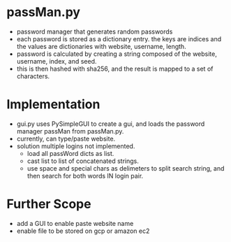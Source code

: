 # passMan.py

- password manager that generates random passwords
- each password is stored as a dictionary entry. the keys are indices and the values are dictionaries with website, username, length.
- password is calculated by creating a string composed of the website, username, index, and seed.
- this is then hashed with sha256, and the result is mapped to a set of characters.

# Implementation

- gui.py uses PySimpleGUI to create a gui, and loads the password manager passMan from passMan.py.
- currently, can type/paste website.
- solution multiple logins not implemented.
  - load all passWord dicts as list.
  - cast list to list of concatenated strings.
  - use space and special chars as delimeters to split search string, and then search for both words IN login pair.

# Further Scope

- add a GUI to enable paste website name
- enable file to be stored on gcp or amazon ec2
